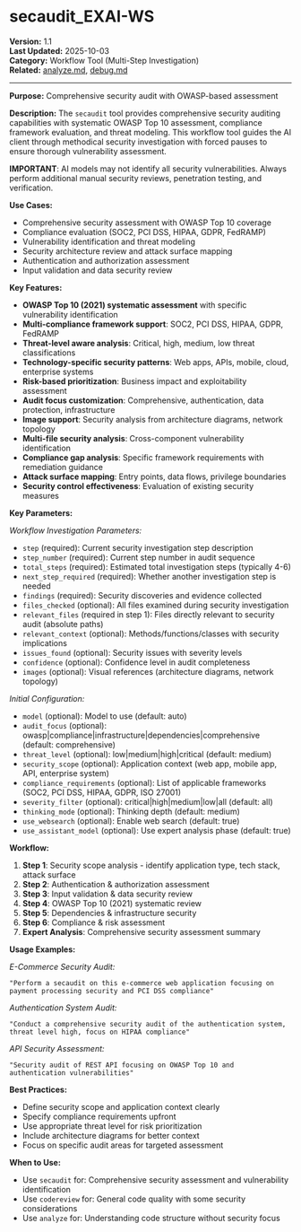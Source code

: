 # secaudit_EXAI-WS

**Version:** 1.1  
**Last Updated:** 2025-10-03  
**Category:** Workflow Tool (Multi-Step Investigation)  
**Related:** [analyze.md](analyze.md), [debug.md](debug.md)

---



**Purpose:** Comprehensive security audit with OWASP-based assessment

**Description:**
The `secaudit` tool provides comprehensive security auditing capabilities with systematic OWASP Top 10 assessment, compliance framework evaluation, and threat modeling. This workflow tool guides the AI client through methodical security investigation with forced pauses to ensure thorough vulnerability assessment.

**IMPORTANT**: AI models may not identify all security vulnerabilities. Always perform additional manual security reviews, penetration testing, and verification.

**Use Cases:**
- Comprehensive security assessment with OWASP Top 10 coverage
- Compliance evaluation (SOC2, PCI DSS, HIPAA, GDPR, FedRAMP)
- Vulnerability identification and threat modeling
- Security architecture review and attack surface mapping
- Authentication and authorization assessment
- Input validation and data security review

**Key Features:**
- **OWASP Top 10 (2021) systematic assessment** with specific vulnerability identification
- **Multi-compliance framework support**: SOC2, PCI DSS, HIPAA, GDPR, FedRAMP
- **Threat-level aware analysis**: Critical, high, medium, low threat classifications
- **Technology-specific security patterns**: Web apps, APIs, mobile, cloud, enterprise systems
- **Risk-based prioritization**: Business impact and exploitability assessment
- **Audit focus customization**: Comprehensive, authentication, data protection, infrastructure
- **Image support**: Security analysis from architecture diagrams, network topology
- **Multi-file security analysis**: Cross-component vulnerability identification
- **Compliance gap analysis**: Specific framework requirements with remediation guidance
- **Attack surface mapping**: Entry points, data flows, privilege boundaries
- **Security control effectiveness**: Evaluation of existing security measures

**Key Parameters:**

*Workflow Investigation Parameters:*
- `step` (required): Current security investigation step description
- `step_number` (required): Current step number in audit sequence
- `total_steps` (required): Estimated total investigation steps (typically 4-6)
- `next_step_required` (required): Whether another investigation step is needed
- `findings` (required): Security discoveries and evidence collected
- `files_checked` (optional): All files examined during security investigation
- `relevant_files` (required in step 1): Files directly relevant to security audit (absolute paths)
- `relevant_context` (optional): Methods/functions/classes with security implications
- `issues_found` (optional): Security issues with severity levels
- `confidence` (optional): Confidence level in audit completeness
- `images` (optional): Visual references (architecture diagrams, network topology)

*Initial Configuration:*
- `model` (optional): Model to use (default: auto)
- `audit_focus` (optional): owasp|compliance|infrastructure|dependencies|comprehensive (default: comprehensive)
- `threat_level` (optional): low|medium|high|critical (default: medium)
- `security_scope` (optional): Application context (web app, mobile app, API, enterprise system)
- `compliance_requirements` (optional): List of applicable frameworks (SOC2, PCI DSS, HIPAA, GDPR, ISO 27001)
- `severity_filter` (optional): critical|high|medium|low|all (default: all)
- `thinking_mode` (optional): Thinking depth (default: medium)
- `use_websearch` (optional): Enable web search (default: true)
- `use_assistant_model` (optional): Use expert analysis phase (default: true)

**Workflow:**
1. **Step 1**: Security scope analysis - identify application type, tech stack, attack surface
2. **Step 2**: Authentication & authorization assessment
3. **Step 3**: Input validation & data security review
4. **Step 4**: OWASP Top 10 (2021) systematic review
5. **Step 5**: Dependencies & infrastructure security
6. **Step 6**: Compliance & risk assessment
7. **Expert Analysis**: Comprehensive security assessment summary

**Usage Examples:**

*E-Commerce Security Audit:*
```
"Perform a secaudit on this e-commerce web application focusing on payment processing security and PCI DSS compliance"
```

*Authentication System Audit:*
```
"Conduct a comprehensive security audit of the authentication system, threat level high, focus on HIPAA compliance"
```

*API Security Assessment:*
```
"Security audit of REST API focusing on OWASP Top 10 and authentication vulnerabilities"
```

**Best Practices:**
- Define security scope and application context clearly
- Specify compliance requirements upfront
- Use appropriate threat level for risk prioritization
- Include architecture diagrams for better context
- Focus on specific audit areas for targeted assessment

**When to Use:**
- Use `secaudit` for: Comprehensive security assessment and vulnerability identification
- Use `codereview` for: General code quality with some security considerations
- Use `analyze` for: Understanding code structure without security focus